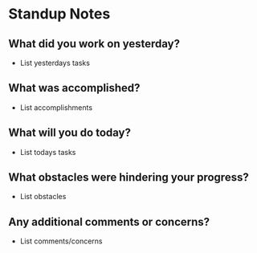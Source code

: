 # Standup Notes

## What did you work on yesterday?

- List yesterdays tasks

## What was accomplished?

- List accomplishments

## What will you do today?

- List todays tasks

## What obstacles were hindering your progress?

- List obstacles

## Any additional comments or concerns?

- List comments/concerns